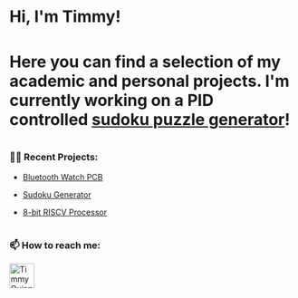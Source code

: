 <h1>Hi, I'm Timmy! <br/><a </h1>

<h3></h3>
<p>
      Here you can find a selection of my academic and personal projects. I'm currently working on a PID controlled <a href="[https://github.com/timmy-quinn/dancing_links_sudoku_solver_generator]">sudoku puzzle generator</a>! <br>
</p>
<h1> </h1>
<h3>👨‍💻 Recent Projects:</h3>

  - [Bluetooth Watch PCB](https://github.com/timmy-quinn/Bluetooth-Watch-PCB.git)

  - [Sudoku Generator](https://github.com/timmy-quinn/Sudoku-generator.git)

  - [8-bit RISCV Processor](https://github.com/timmy-quinn/8bit_riscv_processor.git)


<h1> </h1>
<h3> 📫 How to reach me: </h3>
<img align="left" alt="TimmyQuinn | LinkedIn" width="44px" src="https://cdn.jsdelivr.net/npm/simple-icons@v3/icons/linkedin.svg" />


<!--
**joshmadakor1/joshmadakor1** is a ✨ _special_ ✨ repository because its `README.md` (this file) appears on your GitHub profile.

Here are some ideas to get you started:

- 🔭 I’m currently working on ...
- 🌱 I’m currently learning ...
- 👯 I’m looking to collaborate on ...
- 🤔 I’m looking for help with ...
- 💬 Ask me about ...
- 📫 How to reach me: ...
- 😄 Pronouns: ...
- ⚡ Fun fact: ...
-->
